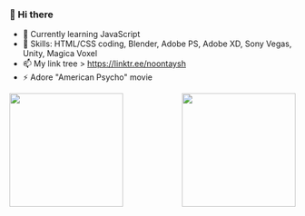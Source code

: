 ### 👋 Hi there 

- 🌱 Currently learning JavaScript
- 🔭 Skills: HTML/CSS coding, Blender, Adobe PS, Adobe XD, Sony Vegas, Unity, Magica Voxel 
- 📫 My link tree > https://linktr.ee/noontaysh
- ⚡ Adore "American Psycho" movie

<!-- align="center" -->
<div> 
  <img align="left" height=200 src="https://github-readme-stats.vercel.app/api?username=noontaysh&layout=compact&langs_count=10&hide_border=1&role=OWNER,COLLABORATOR&theme=dark&bg_color=000000#gh-dark-mode-only" />
  <img align="right" height=200 src="https://github-readme-stats.vercel.app/api/top-langs/?username=noontaysh&layout=compact&show_icons=true&count_private=true&line_height=28&hide_border=1&include_all_commits=true&role=OWNER,COLLABORATOR&exclude_repo=github-readme-stats&theme=dark&bg_color=000000#gh-dark-mode-only" />
</div>
